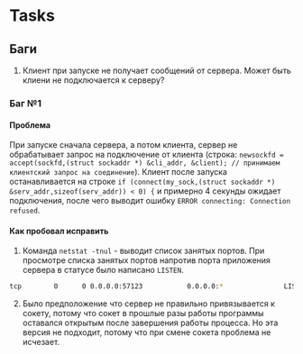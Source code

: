 # Tasks

## Баги

1. Клиент при запуске не получает сообщений от сервера. Может быть клиени не подключается к серверу?

### Баг №1

#### Проблема

При запуске сначала сервера, а потом клиента, сервер не обрабатывает запрос на подключение от клиента (строка: ```newsockfd = accept(sockfd,(struct sockaddr *) &cli_addr, &client); // принимаем клиентский запрос на соединение```). Клиент после запуска останавливается на строке ```if (connect(my_sock,(struct sockaddr *) &serv_addr,sizeof(serv_addr)) < 0) {``` и примерно 4 секунды ожидает подключения, после чего выводит ошибку `ERROR connecting: Connection refused`.

#### Как пробовал исправить

1. Команда ```netstat -tnul``` - выводит список занятых портов. При просмотре списка занятых портов напротив порта приложения сервера в статусе было написано `LISTEN`.

``` bash
tcp        0      0 0.0.0.0:57123           0.0.0.0:*               LISTEN  
```

2. Было предположение что сервер не правильно привязывается к сокету, потому что сокет в прошлые разы работы программы оставался открытым после завершения работы процесса. Но эта версия не подходит, потому что при смене сокета проблема не исчезает.
